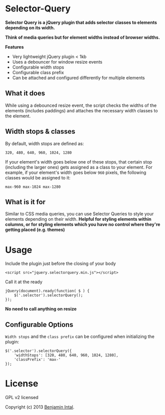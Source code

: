 Selector-Query
==============

**Selector Query is a jQuery plugin that adds selector classes to elements depending on its width.**

**Think of media queries but for element widths instead of browser widths.**

**Features**
* Very lightweight jQuery plugin < 1kb
* Uses a debouncer for window resize events
* Configurable width stops
* Configurable class prefix
* Can be attached and configured differently for multiple elements

What it does
------------

While using a debounced resize event, the script checks the widths of the elements (includes paddings) and attaches the necessary width classes to the element.

Width stops & classes
---------------------

By default, width stops are defined as:

    320, 480, 640, 960, 1024, 1280

If your element's width goes below one of these stops, that certain stop (including the larger ones) gets assigned as a class to your element. For example, if your element's width goes below `960` pixels, the following classes would be assigned to it:

    max-960 max-1024 max-1280

What is it for
--------------

Similar to CSS media queries, you can use Selector Queries to style your elements depending on their width. **Helpful for styling elements within columns, or for styling elements which you have no control where they're getting placed (e.g. themes)**

Usage
=====

Include the plugin just before the closing of your body

    <script src="jquery.selectorquery.min.js"></script>

Call it at the ready

    jQuery(document).ready(function( $ ) {
        $('.selector').selectorQuery();
    });

**No need to call anything on resize**

Configurable Options
--------------------

`Width stops` and the `class prefix` can be configured when initializing the plugin:

    $('.selector').selectorQuery({
        'widthStops': [320, 480, 640, 960, 1024, 1280],
        'classPrefix': 'max-'
    });

License
=======

GPL v2 licensed

Copyright (c) 2013 [Benjamin Intal](http://twitter.com/bfintal).